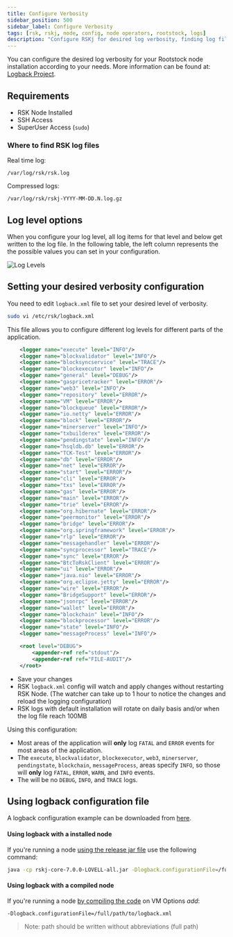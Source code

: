 ```yaml
---
title: Configure Verbosity
sidebar_position: 500
sidebar_label: Configure Verbosity
tags: [rsk, rskj, node, config, node operators, rootstock, logs]
description: "Configure RSKj for desired log verbosity, finding log files, and using logback."
---
```


You can configure the desired log verbosity for your Rootstock node installation according to your needs.
More information can be found at: [Logback Project](https://logback.qos.ch/index.html).

## Requirements

*  RSK Node Installed
*  SSH Access
*  SuperUser Access (`sudo`)

### Where to find RSK log files

Real time log:

```shell
/var/log/rsk/rsk.log
```

Compressed logs:

```shell
/var/log/rsk/rskj-YYYY-MM-DD.N.log.gz
```

## Log level options

When you configure your log level, all log items for that level and below get written to the log file. In the following table, the left column represents the the possible values you can set in your configuration.

![Log Levels](https://i.stack.imgur.com/7o9Kk.png)

<!-- TODO fix this image, perhaps convert to a table -->

## Setting your desired verbosity configuration

You need to edit `logback.xml` file to set your desired level of verbosity.

```bash
sudo vi /etc/rsk/logback.xml
```

This file allows you to configure different log levels for different parts of the application.

```xml
    <logger name="execute" level="INFO"/>
    <logger name="blockvalidator" level="INFO"/>
    <logger name="blocksyncservice" level="TRACE"/>
    <logger name="blockexecutor" level="INFO"/>
    <logger name="general" level="DEBUG"/>
    <logger name="gaspricetracker" level="ERROR"/>
    <logger name="web3" level="INFO"/>
    <logger name="repository" level="ERROR"/>
    <logger name="VM" level="ERROR"/>
    <logger name="blockqueue" level="ERROR"/>
    <logger name="io.netty" level="ERROR"/>
    <logger name="block" level="ERROR"/>
    <logger name="minerserver" level="INFO"/>
    <logger name="txbuilderex" level="ERROR"/>
    <logger name="pendingstate" level="INFO"/>
    <logger name="hsqldb.db" level="ERROR"/>
    <logger name="TCK-Test" level="ERROR"/>
    <logger name="db" level="ERROR"/>
    <logger name="net" level="ERROR"/>
    <logger name="start" level="ERROR"/>
    <logger name="cli" level="ERROR"/>
    <logger name="txs" level="ERROR"/>
    <logger name="gas" level="ERROR"/>
    <logger name="main" level="ERROR"/>
    <logger name="trie" level="ERROR"/>
    <logger name="org.hibernate" level="ERROR"/>
    <logger name="peermonitor" level="ERROR"/>
    <logger name="bridge" level="ERROR"/>
    <logger name="org.springframework" level="ERROR"/>
    <logger name="rlp" level="ERROR"/>
    <logger name="messagehandler" level="ERROR"/>
    <logger name="syncprocessor" level="TRACE"/>
    <logger name="sync" level="ERROR"/>
    <logger name="BtcToRskClient" level="ERROR"/>
    <logger name="ui" level="ERROR"/>
    <logger name="java.nio" level="ERROR"/>
    <logger name="org.eclipse.jetty" level="ERROR"/>
    <logger name="wire" level="ERROR"/>
    <logger name="BridgeSupport" level="ERROR"/>
    <logger name="jsonrpc" level="ERROR"/>
    <logger name="wallet" level="ERROR"/>
    <logger name="blockchain" level="INFO"/>
    <logger name="blockprocessor" level="ERROR"/>
    <logger name="state" level="INFO"/>
    <logger name="messageProcess" level="INFO"/>

    <root level="DEBUG">
        <appender-ref ref="stdout"/>
        <appender-ref ref="FILE-AUDIT"/>
    </root>
```

* Save your changes
* RSK `logback.xml` config will watch and apply changes without restarting RSK Node.
  (The watcher can take up to 1 hour to notice the changes and reload the logging configuration)
* RSK logs with default installation will rotate on daily basis and/or when the log file reach 100MB

Using this configuration:

- Most areas of the application will **only** log `FATAL` and `ERROR` events for most areas of the application.
- The `execute`, `blockvalidator`, `blockexecutor`, `web3`, `minerserver`, `pendingstate`, `blockchain`, `messageProcess`, areas specify `INFO`, so those will **only** log `FATAL`, `ERROR`, `WARN`, and `INFO` events.
- The will be no `DEBUG`, `INFO`, and `TRACE` logs.

## Using logback configuration file

A logback configuration example can be downloaded from [here](https://github.com/rsksmart/artifacts/blob/master/rskj-ubuntu-installer/config/logback.xml).

#### Using logback with a installed node

If you're running a node [using the release jar file](/node-operators/setup/installation/java) use the following command:

```bash
java -cp rskj-core-7.0.0-LOVELL-all.jar -Dlogback.configurationFile=/full/path/to/logback.xml co.rsk.Start
```

#### Using logback with a compiled node

If you're running a node [by compiling the code](/node-operators/setup/installation/java) on VM Options *add*:

```shell
-Dlogback.configurationFile=/full/path/to/logback.xml
```

> Note: path should be written without abbreviations (full path)
